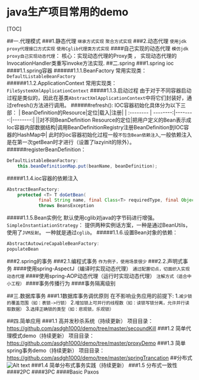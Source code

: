 # java生产项目常用的demo

[TOC]

##一.代理模式
###1.静态代理
`继承方式实现` 
`聚合方式实现`
###2.动态代理
`使用jdk proxy代理接口方式实现`
`使用Cglib代理类方式实现`
####自己实现的动态代理
`模仿jdk proxy自己实现动态代理`：
核心：实现动态代理的Proxy类 ，
实现动态代理的InvocationHandler类重写invoke方法实现.
##二.spring
###1.spring ioc
####1.1.spring容器
######1.1.1.BeanFactory
常用实现类：`DefaultListableBeanFactory`	
######1.1.2.ApplicationContext
常用实现类：`FileSystemXmlApplicationContext`
#####1.1.3.启动过程
由于对于不同容器启动过程是类似的，因此在基类`AbstractXmlApplicationContext`中将它们封装好，通过refresh()方法进行调用。
######refresh():
IOC容器初始化具体分为以下三部：
| BeanDefinition的Resource|定位|载入|注册|
| :-------- | --------:|--------:|--------:|
||对不同BeanDefinition Resource的定位|把用户定义的Bean表示成Ioc容器内部数据结构|调用BeanDefinitionRegistry注册BeanDefinition到IOC容器的HashMap中|
此时的ioc容器初始化过程一般`不包含Bean依赖注入`,一般依赖注入是在第一次getBean时才进行（设置了lazyinit的除外）。
######registerBeanDefinition：
```java
DefaultListableBeanFactory:
	this.beanDefinitionMap.put(beanName, beanDefinition);
```
#####1.1.4.ioc容器的依赖注入
```java
AbstractBeanFactory:
	protected <T> T doGetBean(
			final String name, final Class<T> requiredType, final Object[] args, boolean typeCheckOnly)
			throws BeansException 
```
#####1.1.5.Bean实例化
默认使用cglib对java的字节码进行增强。
`SimpleInstantiationStrategy`：
提供两种实例话方案，一种是通过BeanUtils，使用了`JVM反射`。
一种就是通过`cglib`。
#####1.1.6.设置Bean对象的依赖：
```java
AbstractAutowireCapableBeanFactory:
populateBean
```
###2.spring的事务
###2.1.编程式事务
`作为例子，使用场景很少`
###2.2.声明式事务
####使用spring-AspectJ（编译时实现动态代理）
`通过配置切点，切面织入实现动态代理`
####使用spring-AOP动态代理（运行时实现动态代理）
`注解方式（适合中小工程）`
####事务传播行为
####事务隔离级别

##三.数据库事务
###1.1数据库事务调优原则
在不影响业务应用的前提下:
1.`减少锁的覆盖范围（如：表锁->行锁）`
2.`增加锁上可并行的线程数（如：读锁写锁分离，允许并行读取数据）`
3.`选择正确锁的类型（如：悲观锁，乐观锁）`

##四.简单应用
###1.1 高并发秒杀系统（持续更新）
项目目录：https://github.com/asdgh1000/demo/tree/master/secoundKill
###1.2 简单代理模式demo（持续更新）
项目目录：https://github.com/asdgh1000/demo/tree/master/proxyDemo
###1.3 简单spring事务demo（持续更新）
项目目录：https://github.com/asdgh1000/demo/tree/master/springTrancation
##分布式
![Alt text](./1479652333299.png)
###1.4 简单分布式事务实践（持续更新）
###1.5 分布式一致性
####2PC
####3PC
####Basic Paxos
